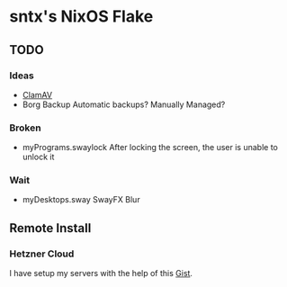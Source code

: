 # sntx's NixOS Flake

## TODO

### Ideas

* [ClamAV](https://search.nixos.org/options?channel=unstable&show=services.clamav.daemon.settings&type=packages&query=clamav)
* Borg Backup
  Automatic backups? Manually Managed?

### Broken

* myPrograms.swaylock
  After locking the screen, the user is unable to unlock it

### Wait

* myDesktops.sway
  SwayFX Blur

## Remote Install

### Hetzner Cloud

I have setup my servers with the help of this [Gist](https://gist.github.com/cyber-murmel/8b726b45047907a842a9dc9db2618b0a).

